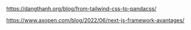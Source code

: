 


https://dangthanh.org/blog/from-tailwind-css-to-pandacss/

https://www.axopen.com/blog/2022/06/next-js-framework-avantages/
